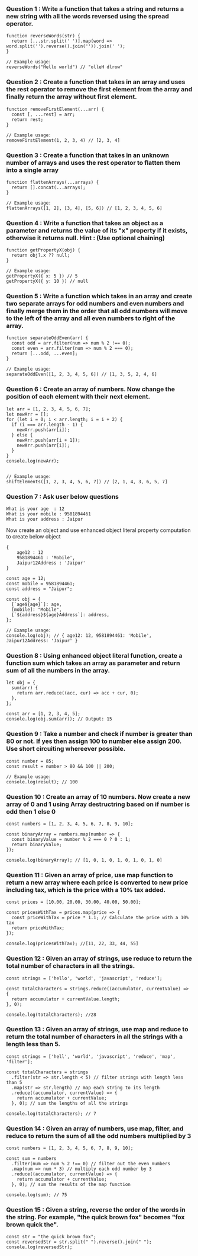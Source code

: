 ### Question 1 : Write a function that takes a string and returns a new string with all the words reversed using the spread operator.

```
function reverseWords(str) {
  return [...str.split(' ')].map(word => word.split('').reverse().join('')).join(' ');
}

// Example usage:
reverseWords("Hello world") // "olleH dlrow"
```

### Question 2 : Create a function that takes in an array and uses the rest operator to remove the first element from the array and finally return the array without first element.
```
function removeFirstElement(...arr) {
  const [, ...rest] = arr;
  return rest;
}

// Example usage:
removeFirstElement(1, 2, 3, 4) // [2, 3, 4]
```
### Question 3 : Create a function that takes in an unknown number of arrays and uses the rest operator to flatten them into a single array

```
function flattenArrays(...arrays) {
  return [].concat(...arrays);
}

// Example usage:
flattenArrays([1, 2], [3, 4], [5, 6]) // [1, 2, 3, 4, 5, 6]
```
### Question 4 : Write a function that takes an object as a parameter and returns the value of its "x" property if it exists, otherwise it returns null. Hint : (Use optional chaining)

```
function getPropertyX(obj) {
  return obj?.x ?? null;
}

// Example usage:
getPropertyX({ x: 5 }) // 5
getPropertyX({ y: 10 }) // null
```
### Question 5 : Write a function which takes in an array and create two separate arrays for odd numbers and even numbers and finally merge them in the order that all odd numbers will move to the left of the array and all even numbers to right of the array.

```
function separateOddEven(arr) {
  const odd = arr.filter(num => num % 2 !== 0);
  const even = arr.filter(num => num % 2 === 0);
  return [...odd, ...even];
}

// Example usage:
separateOddEven([1, 2, 3, 4, 5, 6]) // [1, 3, 5, 2, 4, 6]
```
### Question 6 : Create an array of numbers. Now change the position of each element with their next element. 

```
let arr = [1, 2, 3, 4, 5, 6, 7];
let newArr = [];
for (let i = 0; i < arr.length; i = i + 2) {
  if (i === arr.length - 1) {
    newArr.push(arr[i]);
  } else {
    newArr.push(arr[i + 1]);
    newArr.push(arr[i]);
  }
}
console.log(newArr);


// Example usage:
shiftElements([1, 2, 3, 4, 5, 6, 7]) // [2, 1, 4, 3, 6, 5, 7]
```
###  Question 7 : Ask user below questions 
```
What is your age  : 12
What is your mobile : 9581894461
What is your address : Jaipur
```

Now create an object and use enhanced object literal property computation to create below object 
```
{
    age12 : 12
    9581894461 : 'Mobile',
    Jaipur12Address : 'Jaipur'
}
```
```
const age = 12;
const mobile = 9581894461;
const address = "Jaipur";

const obj = {
  [`age${age}`]: age,
  [mobile]: "Mobile",
  [`${address}${age}Address`]: address,
};

// Example usage:
console.log(obj); // { age12: 12, 9581894461: 'Mobile', Jaipur12Address: 'Jaipur' }
```
### Question 8 :  Using enhanced object literal function, create a function sum which takes an array as parameter and return sum of all the numbers in the array.

```
let obj = {
  sum(arr) {
    return arr.reduce((acc, cur) => acc + cur, 0);
  },
};

const arr = [1, 2, 3, 4, 5];
console.log(obj.sum(arr)); // Output: 15
```
### Question 9 :  Take a number and check if number is greater than 80 or not. If yes then assign 100 to number else assign 200. Use short circuiting whereever possible. 

```
const number = 85;
const result = number > 80 && 100 || 200;

// Example usage:
console.log(result); // 100
```
### Question 10 :  Create an array of 10 numbers. Now create a new array of 0 and 1 using Array destructring based on if number is odd then 1 else 0

```
const numbers = [1, 2, 3, 4, 5, 6, 7, 8, 9, 10];

const binaryArray = numbers.map(number => {
  const binaryValue = number % 2 === 0 ? 0 : 1;
  return binaryValue;
});

console.log(binaryArray); // [1, 0, 1, 0, 1, 0, 1, 0, 1, 0]
```
### Question 11 :  Given an array of price, use map function to return a new array where each price is converted to new price including tax, which is the price with a 10% tax added.

```
const prices = [10.00, 20.00, 30.00, 40.00, 50.00];

const pricesWithTax = prices.map(price => {
  const priceWithTax = price * 1.1; // Calculate the price with a 10% tax
  return priceWithTax;
});

console.log(pricesWithTax); //[11, 22, 33, 44, 55]
```
### Question 12 : Given an array of strings, use reduce to return the total number of characters in all the strings.

```
const strings = ['hello', 'world', 'javascript', 'reduce'];

const totalCharacters = strings.reduce((accumulator, currentValue) => {
  return accumulator + currentValue.length;
}, 0);

console.log(totalCharacters); //28
```
### Question 13 : Given an array of strings, use map and reduce to return the total number of characters in all the strings with a length less than 5.

```
const strings = ['hell', 'world', 'javascript', 'reduce', 'map', 'filter'];

const totalCharacters = strings
  .filter(str => str.length < 5) // filter strings with length less than 5
  .map(str => str.length) // map each string to its length
  .reduce((accumulator, currentValue) => {
    return accumulator + currentValue;
  }, 0); // sum the lengths of all the strings

console.log(totalCharacters); // 7
```
### Question 14 :  Given an array of numbers, use map, filter, and reduce to return the sum of all the odd numbers multiplied by 3

```
const numbers = [1, 2, 3, 4, 5, 6, 7, 8, 9, 10];

const sum = numbers
  .filter(num => num % 2 !== 0) // filter out the even numbers
  .map(num => num * 3) // multiply each odd number by 3
  .reduce((accumulator, currentValue) => {
    return accumulator + currentValue;
  }, 0); // sum the results of the map function

console.log(sum); // 75
```
### Question 15 :  Given a string, reverse the order of the words in the string. For example, "the quick brown fox" becomes "fox brown quick the".

```
const str = "the quick brown fox";
const reversedStr = str.split(" ").reverse().join(" ");
console.log(reversedStr);
```
